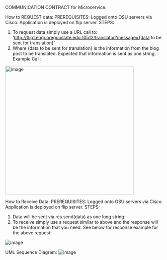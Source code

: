 COMMUNICATION CONTRACT for Microservice:

How to REQUEST data:
PREREQUISITES:
Logged onto OSU servers via Cisco.
Application is deployed on flip server.
STEPS:
1.	To request data simply use a URL call to:
‘http://flip1.engr.oregonstate.edu:10512/translator?message={data to be sent for translation}’
2.	Where {data to be sent for translation} is the information from the blog post to be translated. Expected that information is sent as one string.
Example Call:

<img width="408" alt="image" src="https://user-images.githubusercontent.com/97011313/217668144-aeb79874-b6b0-4e3e-95c8-b152fa44d369.png">


How to Receive Data:
PREREQUISITES:
Logged onto OSU servers via Cisco.
Application is deployed on flip server.
STEPS:
1.	Data will be sent via res.send(data) as one long string.
2.	To receive simply use a request similar to above and the response will be the information that you need. See below for response example for the above request:

![image](https://user-images.githubusercontent.com/97011313/217668212-a4a51923-5125-4eaa-94db-8f8647cc867f.png)


UML Sequence Diagram:
 ![image](https://user-images.githubusercontent.com/97011313/217668007-489b5f9f-17cd-4592-9e90-58caa47e3f90.png)


